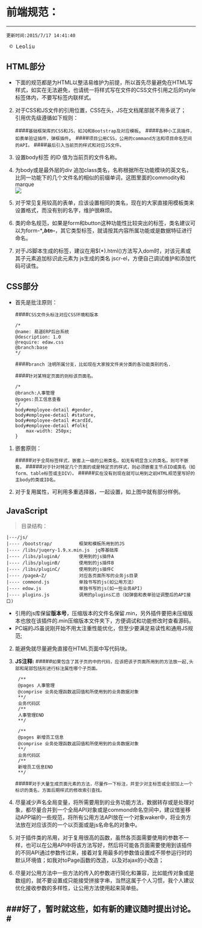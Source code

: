 # **前端规范：** #

----------

	更新时间:2015/7/17 14:41:40   


<pre>
 &copy Leoliu
</pre>



HTML部分
- 
*   下面的规范都是为HTML以整洁易维护为前提，所以首先尽量避免在HTML写样式，如实在无法避免，也请统一将样式写在文件的CSS文件引用之后的style标签体内，不要写标签内联样式。
2. 对于CSS和JS文件的引用位置，CSS在头，JS在文档尾部就不用多说了；			   
引用优先级遵循如下规则：

	####`基础框架库的CSS和JS，如JQ和Bootstrap及对应模板`。
	####`各种小工具插件，如表单验证插件，弹框插件`。
	####`项目公用CSS，公用的command方法和项目命名空间的API。`
	####`最后引入当前页的样式和对应JS文件。`	

3. 设置body标签 的ID 值为当前页的文件名称。
4. 为body或是最外层的div 追加class类名，名称根据所在功能模块的英文名，比同一功能下的几个文件名的相似的前缀单词，这图里面的commodity和marque  
	![](http://ktangel.github.io/blog/guifan_files/Image.png)  
6. 对于常见复用较高的表单，应该设置相同的类名，现在的大家直接用模板类来设置格式，而没有别的名字，维护很麻烦。
7. 类的命名规范，如果是form和button这种功能性比较突出的标签，类名建议可以为form-****,btn-***，其它类型标签，就请按其内容所属功能或是数据特征进行命名。
8. 对于JS脚本生成的标签，建议在用$(*).html()方法写入dom时，对该元素或其子元素追加标识此元素为 js生成的类名 jscr-el，方便自己调试维护和添加代码可读性。  

CSS部分
- 
*   首先是批注原则：

	####`CSS文件头标注对应CSS环境和版本`   
	
		/*
		@name: 易道ERP后台系统
		@description: 1.0
		@require: edaw.css
		@branch:base
		*/

	####`branch 注明所属分支，比如现在大家按文件夹分类的各功能类别的名.`   

	####`针对某特定页面的则标该页面名。`   
	
    	/*
   		@branch:人事管理  
    	@pages:员工信息查看
    	*/
    	body#employee-detail #gender,
    	body#employee-detail #stature,
    	body#employee-detail #cardId,
    	body#employee-detail #folk{
    		max-width: 250px;
    	}


1. 嵌套原则：

	#####`对于全局标签样式，嵌套上一级的公用类名，如无有明显含义的类名，则可不嵌套。`
	#####`对于针对特定几个页面的或是特定页的样式，则必须嵌套主节点ID或类名（如form、table标签或主DIV）。`
	#####`实在没有则现在就可以用到之前HTML规范里写好的主body的类或ID名。`

1. 对于复用属性，可利用多重选择器，一起设置，如上图中就有部分样例。


JavaScript
- 
>目录结构：

	|---/js/
	|---- /bootstrap/          框架和模板所用到的JS
	|---- /libs/juqery-1.9.x.min.js  jq等基础库  
	|---- /libs/pluginA/       使用到的js插件A  
	|---- /libs/pluginB/       使用到的js插件B  
	|---- /libs/pluginC/       使用到的js插件C  
	|---- /pageA~Z/            对应各页面所写的业务js目录
	|---- commond.js           单独书写的js(如公用方法）  
	|---- edow.js 	           单独书写的js(如一些业务API)  
	|---- plugins.js           调用的plugins汇总（如弹窗和表单验证调整后的API接口)  

*   引用的js库保留**版本号**，压缩版本的文件名保留.min，另外插件要把未压缩版本也放在该插件的.min压缩版本文件夹下，方便调试和功能修改时查看源码。
*   PC端的JS虽说刚开始不用太注重性能优化，但至少要满足易读性和通用JS规范;
2. 能避免就尽量避免直接在HTML页面中写代码块。
3. **JS注释:**
	#####`如果包含了其子页的中的代码，应该把该子页面所用到的方法放一起,头部和尾部包括形进行标注属性哪个子页面。`

		/**
		@pages 人事管理
		@comprise 业务处理函数返回值和所使用到的业务数据对象
		**/
		业务代码区
		/**
		人事管理END
		**/

		/**
		@pages 新增员工信息
		@comprise 业务处理函数返回值和所使用到的业务数据对象
		**/
		业务代码区
		/**
		新增员工信息END
		**/

	#####`对于大量生成页面元素的方法，尽量作一下标注，并至少对主标签或全部加上一个标识的类名，方面后期样式的修改索引查找。`
5. 尽量减少声名全局变量，将所需要用到的业务功能方法，数据转存或是处理对象，都尽量合并到一个全局API对象或是commond命名空间中，建议借鉴移动APP端的一些规范，将所有公用方法API放在一个对象waker中，将业务方法放在对应该页的一个以页面或是js名命名的对象中。
6. 对于插件类的吊用，对于复用很高的函数，虽然各页面需要使用的参数不一样，也可以在公用API中将该方法写好，然后将可能各页面需要使用到该插件的不同API通过参数传过来，接着对复用最多的参数值设置成不带参运行时的默认环境值；如我对toPage函数的改造，以及对ajax的小改造；
7. 尽量对公用方法中一些方法的传入的参数进行简化和兼容，比如能传对象或是数组的，就不要设置成只能接受拼接字串，当然这属于个人习惯，我个人建议优化接收参数的多样性，让公用方法使用起来简单些。


###好了，暂时就这些，如有新的建议随时提出讨论。#
----------



